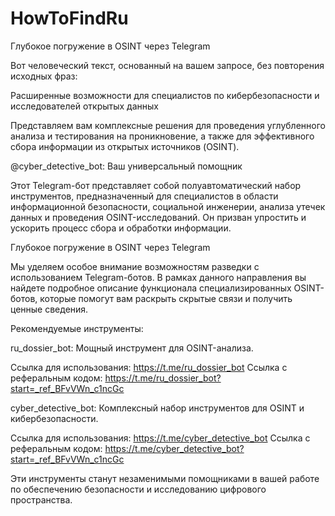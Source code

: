 # HowToFindRu
Глубокое погружение в OSINT через Telegram


Вот человеческий текст, основанный на вашем запросе, без повторения исходных фраз:

Расширенные возможности для специалистов по кибербезопасности и исследователей открытых данных

Представляем вам комплексные решения для проведения углубленного анализа и тестирования на проникновение, а также для эффективного сбора информации из открытых источников (OSINT).

@cyber_detective_bot: Ваш универсальный помощник

Этот Telegram-бот представляет собой полуавтоматический набор инструментов, предназначенный для специалистов в области информационной безопасности, социальной инженерии, анализа утечек данных и проведения OSINT-исследований. Он призван упростить и ускорить процесс сбора и обработки информации.

Глубокое погружение в OSINT через Telegram

Мы уделяем особое внимание возможностям разведки с использованием Telegram-ботов. В рамках данного направления вы найдете подробное описание функционала специализированных OSINT-ботов, которые помогут вам раскрыть скрытые связи и получить ценные сведения.

Рекомендуемые инструменты:

ru_dossier_bot: Мощный инструмент для OSINT-анализа.

Ссылка для использования: https://t.me/ru_dossier_bot
Ссылка с реферальным кодом: https://t.me/ru_dossier_bot?start=_ref_BFvVWn_c1ncGc

cyber_detective_bot: Комплексный набор инструментов для OSINT и кибербезопасности.

Ссылка для использования: https://t.me/cyber_detective_bot
Ссылка с реферальным кодом: https://t.me/cyber_detective_bot?start=_ref_BFvVWn_c1ncGc

Эти инструменты станут незаменимыми помощниками в вашей работе по обеспечению безопасности и исследованию цифрового пространства.
